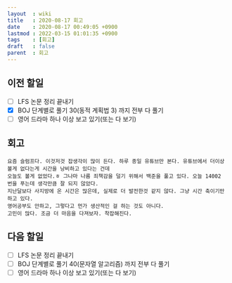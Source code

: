 ```yaml
---
layout  : wiki
title   : 2020-08-17 회고
date    : 2020-08-17 00:49:05 +0900
lastmod : 2022-03-15 01:01:35 +0900
tags    : [회고]
draft   : false
parent  : 회고
---
```


## 이전 할일
 * [ ] LFS 논문 정리 끝내기
 * [X] BOJ 단계별로 풀기 30(동적 계획법 3) 까지 전부 다 풀기
 * [ ] 영어 드라마 하나 이상 보고 있기(또는 다 보기)

## 회고
```
요즘 슬럼프다. 이것저것 잡생각이 많이 든다. 하루 종일 유튜브만 본다. 유튜브에서 더이상 볼게 없다는게 시간을 낭비하고 있다는 건데
오늘도 볼게 없었다.ㅎ 그나마 나름 죄책감을 덜기 위해서 백준을 풀고 있다. 오늘 14002 번을 푸는데 생각만큼 잘 되지 않았다.
지난달보다 사지방에 온 시간은 많은데, 실제로 더 발전한것 같지 않다. 그냥 시간 축이기만 하고 있다.
영어공부도 안하고, 그렇다고 먼가 생산적인 걸 하는 것도 아니다.
고민이 많다. 조금 더 마음을 다져보자. 착잡해진다.
```

## 다음 할일
 * [ ] LFS 논문 정리 끝내기
 * [ ] BOJ 단계별로 풀기 40(문자열 알고리즘) 까지 전부 다 풀기
 * [ ] 영어 드라마 하나 이상 보고 있기(또는 다 보기)
